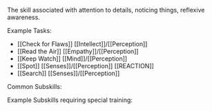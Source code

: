 The skill associated with attention to details, noticing things, reflexive awareness.

Example Tasks:
- [[Check for Flaws]] [[Intellect]]/[[Perception]]
- [[Read the Air]] [[Empathy]]/[[Perception]]
- [[Keep Watch]] [[Mind]]/[[Perception]]
- [[Spot]] [[Senses]]/[[Perception]] [[REACTION]]
- [[Search]] [[Senses]]/[[Perception]]

Common Subskills:

Example Subskills requiring special training:
